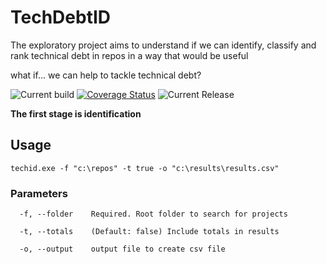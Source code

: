 # TechDebtID
The exploratory project aims to understand if we can identify, classify and rank technical debt in repos in a way that would be useful

what if... we can help to tackle technical debt?

![Current build](https://github.com/samsmithnz/TechDebtID/workflows/Technical%20Debt%20ID%20CI/CD/badge.svg)
[![Coverage Status](https://coveralls.io/repos/github/samsmithnz/TechDebtID/badge.svg?branch=main)](https://coveralls.io/github/samsmithnz/TechDebtID?branch=main)
![Current Release](https://img.shields.io/github/release/samsmithnz/TechDebtID/all.svg)

**The first stage is identification**

## Usage
```
techid.exe -f "c:\repos" -t true -o "c:\results\results.csv"
```

### Parameters
```
  -f, --folder    Required. Root folder to search for projects

  -t, --totals    (Default: false) Include totals in results

  -o, --output    output file to create csv file
```
